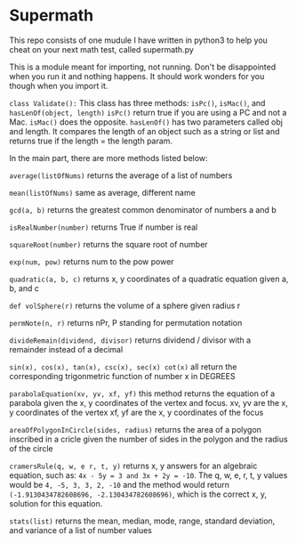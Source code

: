 # Supermath
This repo consists of one mudule I have written in python3 to help you cheat on your next math test, called supermath.py

This is a module meant for importing, not running. Don't be disappointed when you run it and nothing happens. It should work wonders for you though when you import it.

`class Validate():`
  This class has three methods: `isPc()`, `isMac()`, and `hasLenOf(object, length)`
 `isPc()` return true if you are using a PC and not a Mac.
 `isMac()` does the opposite.
 `hasLenOf()` has two parameters called obj and length. It compares the length of an object such as a string or list and returns true if the length = the length param.
 
In the main part, there are more methods listed below:

`average(listOfNums)`
  returns the average of a list of numbers
 
`mean(listOfNums)`
  same as average, different name
 
`gcd(a, b)`
  returns the greatest common denominator of numbers a and b
 
`isRealNumber(number)`
  returns True if number is real

`squareRoot(number)`
  returns the square root of number
  
`exp(num, pow)`
  returns num to the pow power

`quadratic(a, b, c)`
  returns x, y coordinates of a quadratic equation given a, b, and c
  
`def volSphere(r)`
  returns the volume of a sphere given radius r

`permNote(n, r)`
  returns nPr, P standing for permutation notation
  
`divideRemain(dividend, divisor)`
  returns dividend / divisor with a remainder instead of a decimal
  
`sin(x), cos(x), tan(x), csc(x), sec(x) cot(x)`
  all return the corresponding trigonmetric function of number x in DEGREES

`parabolaEquation(xv, yv, xf, yf)`
  this method returns the equation of a parabola given the x, y coordinates of the vertex and focus.
  xv, yv are the x, y coordinates of the vertex
  xf, yf are the x, y coordinates of the focus
 
`areaOfPolygonInCircle(sides, radius)`
  returns the area of a polygon inscribed in a cricle given the number of sides in the polygon and the radius of the circle

`cramersRule(q, w, e
            r, t, y)`
  returns x, y answers for an algebraic equation, such as: `4x - 5y = 3 and 3x + 2y = -10`. The q, w, e, r, t, y values would be `4, -5, 3, 3, 2, -10` and the method would return `(-1.9130434782608696, -2.130434782608696)`, which is the correct x, y, solution for this equation.
          
`stats(list)`
  returns the mean, median, mode, range, standard deviation, and variance of a list of number values
  
